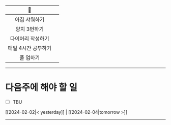
|         🐣          |     |
|:-------------------:|:---:|
|    아침 샤워하기    |     |
|    양치 3번하기     |     |
|  다이어리 작성하기  |     |
| 매일 4시간 공부하기 |     |
|      풀 업하기      |     |

----
# 다음주에 해야 할 일
- [ ] TBU 
  
[[2024-02-02|< yesterday]] | [[2024-02-04|tomorrow >]]  
  
---  

